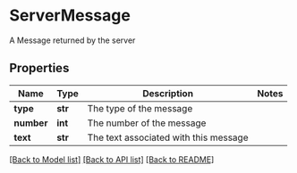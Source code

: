 # ServerMessage

A Message returned by the server
## Properties
Name | Type | Description | Notes
------------ | ------------- | ------------- | -------------
**type** | **str** | The type of the message | 
**number** | **int** | The number of the message | 
**text** | **str** | The text associated with this message | 

[[Back to Model list]](../README.md#documentation-for-models) [[Back to API list]](../README.md#documentation-for-api-endpoints) [[Back to README]](../README.md)


